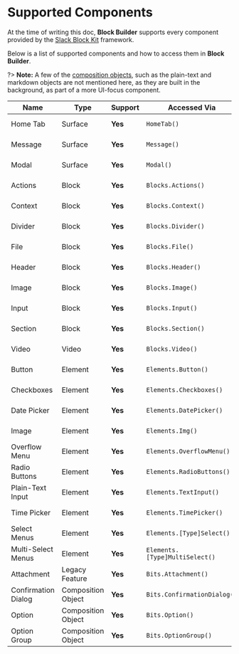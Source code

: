# Supported Components

At the time of writing this doc, **Block Builder** supports every component provided by the [Slack Block Kit](https://api.slack.com/block-kit) framework.

Below is a list of supported components and how to access them in **Block Builder**. 

?> **Note:** A few of the [composition objects](https://api.slack.com/reference/block-kit/composition-objects), such as the plain-text and markdown objects are not mentioned here, as they are built in the background, as part of a more UI-focus component. 

| **Name**             | **Type**           | **Support**         | **Accessed Via**                  | **Docs**    
|----------------------|--------------------|---------------------|-----------------------------------|--------------
| Home Tab             | Surface            | **Yes**             | `HomeTab()`                       | [View Docs](/surfaces/home-tab.md)
| Message              | Surface            | **Yes**             | `Message()`                       | [View Docs](/surfaces/message.md)
| Modal                | Surface            | **Yes**             | `Modal()`                         | [View Docs](/surfaces/modal.md)
| Actions              | Block              | **Yes**             | `Blocks.Actions()`                | [View Docs](/blocks/actions.md)
| Context              | Block              | **Yes**             | `Blocks.Context()`                | [View Docs](/blocks/context.md)
| Divider              | Block              | **Yes**             | `Blocks.Divider()`                | [View Docs](/blocks/divider.md)
| File                 | Block              | **Yes**             | `Blocks.File()`                   | [View Docs](/blocks/file.md)
| Header               | Block              | **Yes**             | `Blocks.Header()`                 | [View Docs](/blocks/header.md)
| Image                | Block              | **Yes**             | `Blocks.Image()`                  | [View Docs](/blocks/image.md)
| Input                | Block              | **Yes**             | `Blocks.Input()`                  | [View Docs](/blocks/input.md)
| Section              | Block              | **Yes**             | `Blocks.Section()`                | [View Docs](/blocks/section.md)
| Video                | Video              | **Yes**             | `Blocks.Video()`                  | [View Docs](/blocks/video.md)
| Button               | Element            | **Yes**️             | `Elements.Button()`               | [View Docs](/elements/button.md)
| Checkboxes           | Element            | **Yes**             | `Elements.Checkboxes()`           | [View Docs](/elements/checkboxes.md)
| Date Picker          | Element            | **Yes**             | `Elements.DatePicker()`           | [View Docs](/elements/datepicker.md)
| Image                | Element            | **Yes**             | `Elements.Img()`                  | [View Docs](/elements/img.md)
| Overflow Menu        | Element            | **Yes**             | `Elements.OverflowMenu()`         | [View Docs](/elements/overflow-menu.md)
| Radio Buttons        | Element            | **Yes**             | `Elements.RadioButtons()`         | [View Docs](/elements/radio-buttons.md)
| Plain-Text Input     | Element            | **Yes**             | `Elements.TextInput()`            | [View Docs](/elements/text-input.md)
| Time Picker          | Element            | **Yes**             | `Elements.TimePicker()`           | [View Docs](/elements/timepicker.md)
| Select Menus         | Element            | **Yes**             | `Elements.[Type]Select()`         | 
| Multi-Select Menus   | Element            | **Yes**             | `Elements.[Type]MultiSelect()`    | 
| Attachment           | Legacy Feature     | **Yes**             | `Bits.Attachment()`               | [View Docs](/bits/attachment.md)
| Confirmation Dialog  | Composition Object | **Yes**             | `Bits.ConfirmationDialog()`       | [View Docs](/bits/confirmation-dialog.md)
| Option               | Composition Object | **Yes**             | `Bits.Option()`                   | [View Docs](/bits/option.md)
| Option Group         | Composition Object | **Yes**             | `Bits.OptionGroup()`              | [View Docs](/bits/option-group.md)

